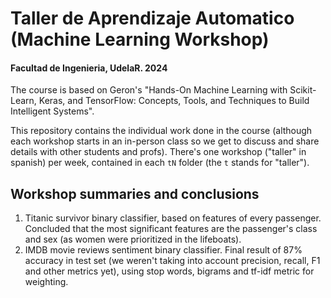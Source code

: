 # Taller de Aprendizaje Automatico (Machine Learning Workshop)
#### Facultad de Ingenieria, UdelaR. 2024

The course is based on Geron's "Hands-On Machine Learning with Scikit-Learn, Keras, and TensorFlow: Concepts, Tools, and Techniques to Build Intelligent Systems".

This repository contains the individual work done in the course (although each workshop starts in an in-person class so we get to discuss and share details with other students and profs). There's one workshop ("taller" in spanish) per week, contained in each `tN` folder (the `t` stands for "taller").

## Workshop summaries and conclusions

1. Titanic survivor binary classifier, based on features of every passenger. Concluded that the most significant features are the passenger's class and sex (as women were prioritized in the lifeboats).
2. IMDB movie reviews sentiment binary classifier. Final result of 87% accuracy in test set (we weren't taking into account precision, recall, F1 and other metrics yet), using stop words, bigrams and tf-idf metric for weighting.
